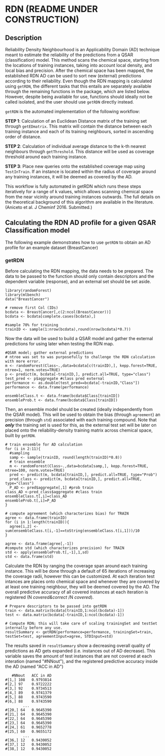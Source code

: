 # RDN (README UNDER CONSTRUCTION)
## Description
Reliability Density Neighbourhood is an Applicability Domain (AD) technique meant to estimate the reliability of the predictions from a QSAR (classification) model. This method scans the chemical space, starting from the locations of training instances, taking into account local density, and local bias and precision. After the chemical space has been mapped, the established RDN AD can be used to sort new (external) predictions according to their reliability. Even though the RDN mapping is calculated using `getRDN`, the different tasks that this entails are separately available through the remaining functions in the package, which are listed below. However, despite being available for use, functions should ideally not be called isolated, and the user should use `getRDN` directly instead.

`getRDN` is the automated implementation of the following workflow:

**STEP 1**: Calculation of an Euclidean Distance matrix of the training set through `getEDmatrix`. This matrix will contain the distance between each training instance and each of its training neighbours, sorted in ascending order of distance.

**STEP 2**: Calculation of individual average distance to the k-th nearest neighbours through `getThreshold`. This distance will be used as coverage threshold around each training instance.

**STEP 3**: Place new queries onto the established coverage map using `TestInTrain`. If an instance is located within the radius of coverage around any training instances, it will be deemed as covered by the AD.

This workflow is fully automated in getRDN which runs these steps iteratively for a range of k values, which allows scanning chemical space from the near vicinity around training instances outwards. The full details on the theoretical background of this algorithm are available in the literature. (Aniceto et al. J Cheminf 2016. Submitted.)

## Calculating the RDN AD profile for a given QSAR Classification model
The following example demonstrates how to use `getRDN` to obtain an AD profile for an example dataset (BreastCancer)

### getRDN
Before calculating the RDN mapping, the data needs to be prepared. The data to be passed to the function should only contain descriptors and the dependent variable (response), and an external set should be set aside.

```
library(randomForest)
library(mlbench)
data("BreastCancer")

# remove first Col (IDs)
bcdata <- BreastCancer[,c(2:ncol(BreastCancer))]
bcdata <- bcdata[complete.cases(bcdata),]

#sample 70% for training
trainID <- sample(1:nrow(bcdata),round(nrow(bcdata)*0.7))
```

Now the data will be used to build a QSAR model and gather the external predictions for using later when testing the RDN map.

```
#QSAR model; gather external predictions
# ntree was set to was purposefully to challenge the RDN calculation with more error.
m <- randomForest(Class~.,data=bcdata[c(trainID),], kepp.forest=TRUE, ntree=1, norm.votes=TRUE)
p <- predict(m, bcdata[-trainID,], predict.all=TRUE, type="class")
test_pred <- p$aggregate #class pred external
performance <- as.double(test_pred==bcdata[-trainID,"Class"])
performance <- data.frame(performance)

ensembleClass.t <- data.frame(bcdata$Class[trainID])
ensembleProb.t <- data.frame(bcdata$Class[trainID])
```

Then, an ensemble model should be created (ideally independently from the QSAR model). This will be used to obtain the bias (through `agreement`) an precision (through `std`) associated with each training compound. Note that **_only_** the training set is used for this, as the external test set will be later on placed onto the reliability-density training matrix across chemical space, built by `getRDN`.

```
# train ensemble for AD calculation
for (i in 2:11){
  #sampling
  samp <- sample(trainID, round(length(trainID)*0.8))
  # train ensemble
  m <- randomForest(Class~.,data=bcdata[samp,], kepp.forest=TRUE, ntree=100, norm.votes=TRUE)
  pred <- predict(m, bcdata[trainID,], predict.all=TRUE, type="Prob")
  pred_class <- predict(m, bcdata[trainID,], predict.all=TRUE, type="class")
  P_AD <- pred$aggregate[,1] #prob train
class_AD <-pred_class$aggregate #class train
ensembleClass.t[,i]=class_AD
ensembleProb.t[,i]=P_AD
}

# compute agreement (which characterizes bias) for TRAIN
agree <- data.frame(trainID)
for (i in 1:length(trainID)){
  agree[i,2] <- sum(ensembleClass.t[i,-1]==toString(ensembleClass.t[i,1]))/10
}

agree <- data.frame(agree[,-1])
#compute std (which characterizes precision) for TRAIN
std <- apply(ensembleProb.t[,-1],1,sd)
std <- data.frame(std)
```

Calculate the RDN by ranging the coverage span around each training instance. This will be done through a default of 65 iterations of increasing the coverage radii, however this can be customized. At each iteration test intances are places onto chemical space and whenever they are covered by at least one training neighbour, they will be deemed covered by the AD. The overall predictive accuracy of all covered instances at each iteration is registered (N _covered&correct_ /N _covered_).

```
# Prepare descriptors to be passed into getRDN
train <- data.matrix(bcdata[trainID,1:ncol(bcdata)-1])
test <- data.matrix(bcdata[-trainID,1:ncol(bcdata)-1])

# Compute RDN; this will take care of scaling trainingSet and testSet internally before any use.
resultSummary <- getRDN(performance=performance, trainingSet=train, testSet=test, agreementInput=agree, STDInput=std)
```
The results saved in `resultSummary` show a decreasing overall quality of predictions as AD gets expanded (i.e. instances out of AD decrease). This variable saves the amount of test instances that are not covered at each interation (named "#NNout"), and the registered predictive accuracy inside the AD (named "ACC in AD")

```
   #NNout   ACC in AD
#[1,] 108   0.9793814
#[2,] 97    0.9722222
#[3,] 92    0.9734513
#[4,] 89    0.9741379
#[5,] 88    0.9743590
#[6,] 88    0.9743590
        ...
#[20,] 64   0.9645390
#[21,] 64   0.9645390
#[22,] 64   0.9645390
#[23,] 64   0.9645390
#[24,] 61   0.9652778
#[25,] 60   0.9655172
        ...
#[36,] 12   0.9430052
#[37,] 12   0.9430052
#[38,] 12   0.9430052
```
